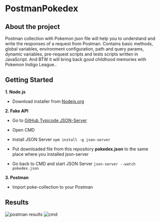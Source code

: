 # PostmanPokedex

## **About the project**

Postman collection with Pokemon json file will help you to understand and write the responses of a request from Postman. Contains basic methods, global variables, environment configuration, path and query params, dynamic variables, pre-request scripts and tests scripts written in JavaScript. And BTW it will bring back good childhood memories with Pokemon Indigo League..


## **Getting Started**

**1. Node.js**
- Download installer from [Nodejs.org](https://nodejs.org/)

**2. Fake API**
- Go to [GitHub Typicode JSON-Server](https://github.com/typicode/json-server#getting-started)
- Open CMD
- Install JSON Server
``npm install -g json-server``

- Put downloaded file from this repository **pokedex.json** to the same place where you installed json-server

- Go back to CMD and start JSON Server
``json-server --watch pokedex.json``

**3. Postman**
- Import poke-collection to your Postman


## **Results**
![postman results](https://user-images.githubusercontent.com/77629708/166320089-a20ea192-f2d6-484e-9833-6673afd43244.PNG)
![cmd](https://user-images.githubusercontent.com/77629708/166320096-111797d7-b465-41e0-bc9d-4d4f04e0ca3e.PNG)
